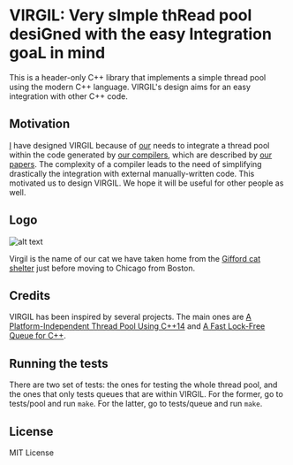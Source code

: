 # VIRGIL: Very sImple thRead pool desiGned with the easy Integration goaL in mind

This is a header-only C++ library that implements a simple thread pool using the modern C++ language.
VIRGIL's design aims for an easy integration with other C++ code.

## Motivation

[I](http://users.cs.northwestern.edu/~simonec) have designed VIRGIL because of [our](http://users.cs.northwestern.edu/~simonec/Team.html) needs to integrate a thread pool within the code generated by [our compilers](http://users.cs.northwestern.edu/~simonec/Software.html), which are described by [our papers](http://users.cs.northwestern.edu/~simonec/Research.html).
The complexity of a compiler leads to the need of simplifying drastically the integration with external manually-written code.
This motivated us to design VIRGIL.
We hope it will be useful for other people as well.


## Logo
![alt text](https://github.com/scampanoni/threadpool/blob/master/figs/Virgil.jpg)

Virgil is the name of our cat we have taken home from the [Gifford cat shelter](http://www.giffordcatshelter.org) just before moving to Chicago from Boston.


## Credits
VIRGIL has been inspired by several projects.
The main ones are [A Platform-Independent Thread Pool Using C++14](http://roar11.com/2016/01/a-platform-independent-thread-pool-using-c14/) and [A Fast Lock-Free Queue for C++](http://moodycamel.com/blog/2013/a-fast-lock-free-queue-for-c++).


## Running the tests

There are two set of tests: the ones for testing the whole thread pool, and the ones that only tests queues that are within VIRGIL.
For the former, go to tests/pool and run `make`.
For the latter, go to tests/queue and run `make`.


## License
MIT License

